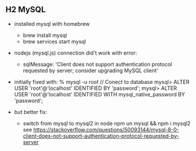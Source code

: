 ## H2 MySQL
- installed mysql with homebrew
  - brew install mysql
  - brew services start mysql

- nodejs (mysql.js) connection did't work with error: 
  - sqlMessage: 'Client does not support authentication protocol requested by server; consider upgrading MySQL client'
- initially fixed with:
  % mysql -u root // Conect to database
  mysql> ALTER USER 'root'@'localhost' IDENTIFIED BY 'password';
  mysql> ALTER USER 'root'@'localhost' IDENTIFIED WITH mysql_native_password BY 'password';
- but better fix:
  - switch from mysql to mysql2 in node
    npm un mysql && npm i mysql2
    see https://stackoverflow.com/questions/50093144/mysql-8-0-client-does-not-support-authentication-protocol-requested-by-server